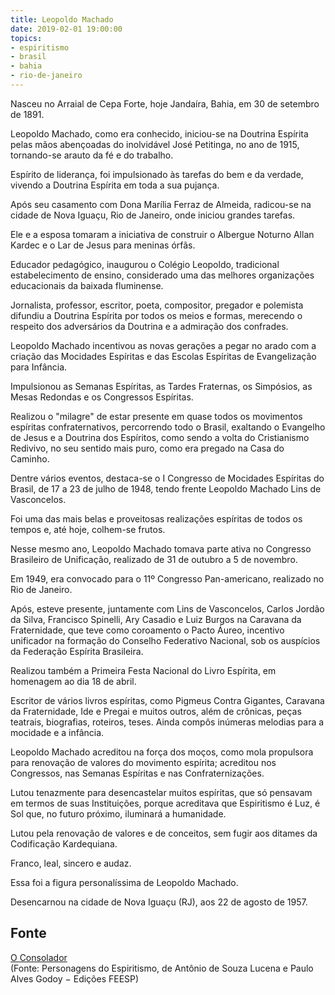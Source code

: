 ```yaml
---
title: Leopoldo Machado
date: 2019-02-01 19:00:00
topics: 
- espiritismo
- brasil
- bahia
- rio-de-janeiro
---
```


Nasceu no Arraial de Cepa Forte, hoje Jandaíra, Bahia, em 30 de setembro de
1891.

Leopoldo Machado, como era conhecido, iniciou-se na Doutrina Espírita pelas mãos
abençoadas do inolvidável José Petitinga, no ano de 1915, tornando-se arauto da
fé e do trabalho.

Espírito de liderança, foi impulsionado às tarefas do bem e da verdade, vivendo
a Doutrina Espírita em toda a sua pujança.

Após seu casamento com Dona Marília Ferraz de Almeida, radicou-se na cidade de
Nova Iguaçu, Rio de Janeiro, onde iniciou grandes tarefas.

Ele e a esposa tomaram a iniciativa de construir o Albergue Noturno Allan Kardec
e o Lar de Jesus para meninas órfãs.

Educador pedagógico, inaugurou o Colégio Leopoldo, tradicional estabelecimento
de ensino, considerado uma das melhores organizações educacionais da baixada
fluminense.

Jornalista, professor, escritor, poeta, compositor, pregador e polemista
difundiu a Doutrina Espírita por todos os meios e formas, merecendo o respeito
dos adversários da Doutrina e a admiração dos confrades.

Leopoldo Machado incentivou as novas gerações a pegar no arado com a criação das
Mocidades Espíritas e das Escolas Espíritas de Evangelização para Infância.

Impulsionou as Semanas Espíritas, as Tardes Fraternas, os Simpósios, as Mesas
Redondas e os Congressos Espíritas.

Realizou o "milagre" de estar presente em quase todos os movimentos espíritas
confraternativos, percorrendo todo o Brasil, exaltando o Evangelho de Jesus e a
Doutrina dos Espíritos, como sendo a volta do Cristianismo Redivivo, no seu
sentido mais puro, como era pregado na Casa do Caminho.

Dentre vários eventos, destaca-se o I Congresso de Mocidades Espíritas do
Brasil, de 17 a 23 de julho de 1948, tendo frente Leopoldo Machado Lins de
Vasconcelos.

Foi uma das mais belas e proveitosas realizações espíritas de todos os tempos e,
até hoje, colhem-se frutos.

Nesse mesmo ano, Leopoldo Machado tomava parte ativa no Congresso Brasileiro de
Unificação, realizado de 31 de outubro a 5 de novembro.

Em 1949, era convocado para o 11º Congresso Pan-americano, realizado no Rio de
Janeiro.

Após, esteve presente, juntamente com Lins de Vasconcelos, Carlos Jordão da
Silva, Francisco Spinelli, Ary Casadio e Luiz Burgos na Caravana da
Fraternidade, que teve como coroamento o Pacto Áureo, incentivo unificador na
formação do Conselho Federativo Nacional, sob os auspícios da Federação Espírita
Brasileira.

Realizou também a Primeira Festa Nacional do Livro Espírita, em homenagem ao dia
18 de abril.

Escritor de vários livros espíritas, como Pigmeus Contra Gigantes, Caravana da
Fraternidade, Ide e Pregai e muitos outros, além de crônicas, peças teatrais,
biografias, roteiros, teses. Ainda compôs inúmeras melodias para a mocidade e a
infância.

Leopoldo Machado acreditou na força dos moços, como mola propulsora para
renovação de valores do movimento espírita; acreditou nos Congressos, nas
Semanas Espíritas e nas Confraternizações.

Lutou tenazmente para desencastelar muitos espíritas, que só pensavam em termos
de suas Instituições, porque acreditava que Espiritismo é Luz, é Sol que, no
futuro próximo, iluminará a humanidade.

Lutou pela renovação de valores e de conceitos, sem fugir aos ditames da
Codificação Kardequiana.

Franco, leal, sincero e audaz.

Essa foi a figura personalíssima de Leopoldo Machado.

Desencarnou na cidade de Nova Iguaçu (RJ), aos 22 de agosto de 1957.



## Fonte
[O Consolador](http://www.oconsolador.com.br/linkfixo/biografias/leopoldomachado.html)  
(Fonte: Personagens do Espiritismo, de Antônio de Souza Lucena e Paulo Alves Godoy − Edições FEESP)




